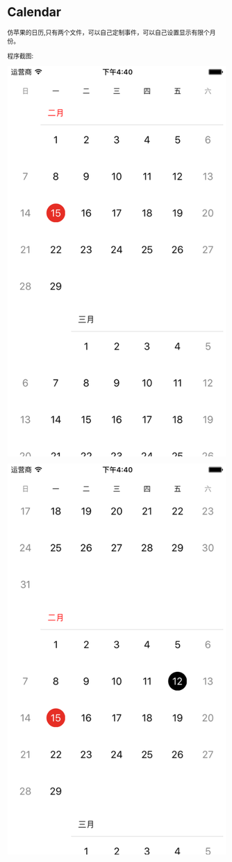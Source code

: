 # Calendar

仿苹果的日历,只有两个文件，可以自己定制事件，可以自己设置显示有限个月份。

程序截图:

![image(200*400)](https://raw.githubusercontent.com/DavidWanderer/Calendar/master/1.png)

![image](https://raw.githubusercontent.com/DavidWanderer/Calendar/master/2.png)
